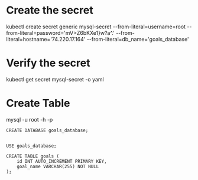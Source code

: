 
# Create the secret
kubectl create secret generic mysql-secret --from-literal=username=root --from-literal=password='mV>Z6bKXe1}w?a^.' --from-literal=hostname='74.220.17.164' --from-literal=db_name='goals_database'

# Verify the secret
kubectl get secret mysql-secret -o yaml

# Create Table 
mysql -u root -h <host> -p

```
CREATE DATABASE goals_database;


USE goals_database;

CREATE TABLE goals (
    id INT AUTO_INCREMENT PRIMARY KEY,
    goal_name VARCHAR(255) NOT NULL
);

```


